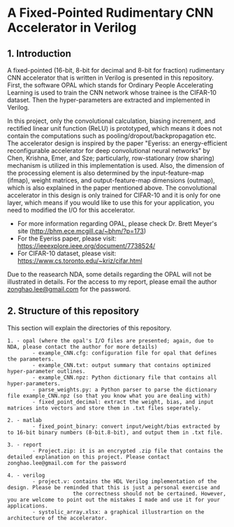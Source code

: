 # A Fixed-Pointed Rudimentary CNN Accelerator in Verilog

## 1. Introduction

A fixed-pointed (16-bit, 8-bit for decimal and 8-bit for fraction) rudimentary CNN accelerator that is written in Verilog is presented in this repository. First, the software OPAL which
stands for Ordinary People Accelerating Learning is used to train the CNN network whose trainee is the CIFAR-10 dataset.
Then the hyper-parameters are extracted and implemented in Verilog. 

In this project, only the convolutional calculation, biasing increment, and rectified linear unit function (ReLU) is 
prototyped, which means it does not contain the computations such as pooling/dropout/backpropagation etc. The accelerator design is inspired 
by the paper "Eyeriss: an energy-efficient reconfigurable accelerator for deep convolutional neural networks" by Chen, Krishna, Emer, and Sze; particularly, 
row-stationary (row sharing) mechanism is utilized in this implementation is used. Also, the dimension of the processing element is also determined by the input-feature-map
(ifmap), weight matrices, and output-feature-map dimensions (outmap), which is also explained in the paper mentioned above. The convolutional accelerator in
this design is only trained for CIFAR-10 and it is only for one layer, which means if you would like to use this for your application, you need to modified the I/O for this
accelerator.  

- For more information regarding OPAL, please check Dr. Brett Meyer's site (http://bhm.ece.mcgill.ca/~bhm/?p=173)
- For the Eyeriss paper, please visit: https://ieeexplore.ieee.org/document/7738524/
- For CIFAR-10 dataset, please visit: https://www.cs.toronto.edu/~kriz/cifar.html

Due to the reasearch NDA, some details regarding the OPAL will not be illustrated in details. For the access to my report, please 
email the author zonghao.lee@gmail.com for the password. 

## 2. Structure of this repository

This section will explain the directories of this repository.

	1. - opal (where the opal's I/O files are presented; again, due to NDA, please contact the author for more details)
			- example_CNN.cfg: configuration file for opal that defines the parameters.
			- example_CNN.txt: output summary that contains optimized hyper-parameter outlines.
			- example_CNN.npz: Python dictionary file that contains all hyper-parameters.
			- parse_weights.py: a Python parser to parse the dictionary file example_CNN.npz (so that you know what you are dealing with)
			- fixed_point_decimal: extract the weight, bias, and input matrices into vectors and store them in .txt files seperately.
	
	2. - matlab
			- fixed_point_binary: convert input/weight/bias extracted by to 16-bit binary numbers (8-bit.8-bit), and output them in .txt file.
			
	3. - report
			- Project.zip: it is an encrypted .zip file that contains the detailed explanation on this project. Please contact zonghao.lee@gmail.com for the password
			
	4. - verilog
			- project.v: contains the HDL Verilog implementation of the design. Please be reminded that this is just a personal exercise and 
						 the correctness should not be certained. However, you are welcome to point out the mistakes I made and use it for your applications.
			- systolic_array.xlsx: a graphical illustrartion on the architecture of the accelerator.			 
			
